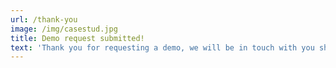 ```yaml
---
url: /thank-you
image: /img/casestud.jpg
title: Demo request submitted!
text: 'Thank you for requesting a demo, we will be in touch with you shortly!'
---
```


